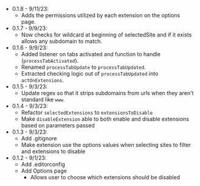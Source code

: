 - 0.1.8 - 9/11/23:
  - Adds the permissions utilized by each extension on the options page.
- 0.1.7 - 9/9/23:
  - Now checks for wildcard at beginning of selectedSite and if it exists allows any subdomain to match.
- 0.1.6 - 9/9/23:
  - Added listener on tabs activated and function to handle (`processTabActivated`).
  - Renamed `processTabUpdate` to `processTabUpdated`.
  - Extracted checking logic out of `processTabUpdated` into `actOnExtensions`.
- 0.1.5 - 9/3/23:
  - Update regex so that it strips subdomains from urls when they aren't standard like `www`.
- 0.1.4 - 9/3/23:
  - Refactor `selectedExtensions` to `extensionsToDisable`
  - Make `disableExtension` able to both enable and disable extensions based on parameters passed
- 0.1.3 - 9/3/23:
  - Add .gitignore
  - Make extension use the options values when selecting sites to filter and extensions to disable
- 0.1.2 - 9/1/23:
    - Add .editorconfig
    - Add Options page
        - Allows user to choose which extensions should be disabled

